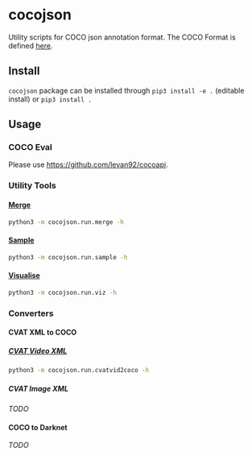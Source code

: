 # cocojson

Utility scripts for COCO json annotation format. The COCO Format is defined [here](./docs/coco.md).

## Install

`cocojson` package can be installed through `pip3 install -e .` (editable install) or `pip3 install .`

## Usage

### COCO Eval

Please use https://github.com/levan92/cocoapi. 

### Utility Tools

#### [Merge](./docs/merge.md)

```bash
python3 -m cocojson.run.merge -h
```

#### [Sample](./docs/sample.md)

```bash
python3 -m cocojson.run.sample -h
```

#### [Visualise](./docs/viz.md)

```bash
python3 -m cocojson.run.viz -h
```

### Converters

#### CVAT XML to COCO

##### [CVAT Video XML](./docs/cvatvid2coco.md)

```bash
python3 -m cocojson.run.cvatvid2coco -h
```

##### CVAT Image XML

_TODO_

#### COCO to Darknet

_TODO_
